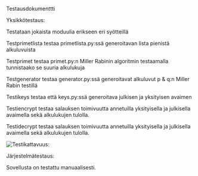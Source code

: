 Testausdokumenttti

Yksikkötestaus:  

Testataan jokaista moduulia erikseen eri syötteillä

Testprimetlista testaa primetlista.py:ssä generoitavan lista pienistä alkuluvuista

Testprimet testaa primet.py:n Miller Rabinin algoritmin testaamalla tunnistaako se suuria alkulukuja

Testgenerator testaa generator.py:ssä generoitavat alkuluvut p & q:n Miller Rabin testillä

Testikeys testaa että keys.py:ssä generoitava julkisen ja yksityisen avaimen 

Testiencrypt testaa salauksen toimivuutta annetuilla yksityisella ja julkisella avaimella sekä alkulukujen tulolla. 

Testidecrypt testaa salauksen toimivuutta annetuilla yksityisella ja julkisella avaimella sekä alkulukujen tulolla. 

![Testikattavuus: ](https://github.com/rsptur/harjoitustyo/tree/main/raportit/images/test_coverage.png)

Järjestelmätestaus: 

Sovellusta on testattu manuaalisesti. 